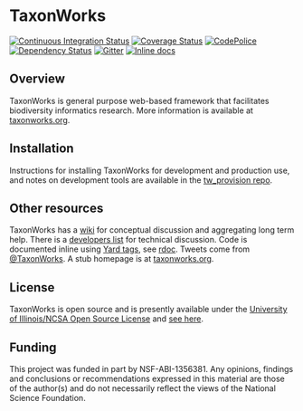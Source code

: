 TaxonWorks
==========

[![Continuous Integration Status][1]][2]
[![Coverage Status][3]][4]
[![CodePolice][5]][6]
[![Dependency Status][7]][8]
[![Gitter](https://badges.gitter.im/SpeciesFileGroup/taxonworks.svg)](https://gitter.im/SpeciesFileGroup/taxonworks?utm_source=badge&utm_medium=badge&utm_campaign=pr-badge)
[![Inline docs](http://inch-ci.org/github/SpeciesFileGroup/taxonworks.svg?branch=master&style=shields)](http://inch-ci.org/github/SpeciesFileGroup/taxonworks)

Overview
--------

TaxonWorks is general purpose web-based framework that facilitates biodiversity informatics research. More information is available at [taxonworks.org][13]. 
 
Installation
------------

Instructions for installing TaxonWorks for development and production use, and notes on development tools are available in the [tw_provision repo][17]. 

Other resources
---------------

TaxonWorks has a [wiki][11] for conceptual discussion and aggregating long term help. There is a [developers list][14] for technical discussion. Code is documented inline using [Yard tags][12], see [rdoc][10].  Tweets come from [@TaxonWorks][15].  A stub homepage is at [taxonworks.org][13].

License
-------

TaxonWorks is open source and is presently available under the [University of Illinois/NCSA Open Source License][16] and [see here][18].

Funding
-------

This project was funded in part by NSF-ABI-1356381.  Any opinions, findings and conclusions or recommendations expressed in this material are those of the author(s) and do not necessarily reflect the views of the National Science Foundation. 
 
[1]: https://secure.travis-ci.org/SpeciesFileGroup/taxonworks.png?branch=development
[2]: http://travis-ci.org/SpeciesFileGroup/taxonworks?branch=development
[3]: https://coveralls.io/repos/SpeciesFileGroup/taxonworks/badge.png?branch=development
[4]: https://coveralls.io/r/SpeciesFileGroup/taxonworks?branch=development
[5]: https://codeclimate.com/github/SpeciesFileGroup/taxonworks.png?branch=development
[6]: https://codeclimate.com/github/SpeciesFileGroup/taxonworks?branch=development
[7]: https://gemnasium.com/SpeciesFileGroup/taxonworks.png?branch=development
[8]: https://gemnasium.com/SpeciesFileGroup/taxonworks?branch=development
[10]: http://rubydoc.info/github/SpeciesFileGroup/taxonworks/frames
[11]: http://wiki.taxonworks.org/
[12]: http://rdoc.info/gems/yard/file/docs/Tags.md
[13]: http://taxonworks.org
[14]: https://groups.google.com/forum/?hl=en#!forum/taxonworks-developers
[15]: https://twitter.com/taxonworks
[16]: https://opensource.org/licenses/NCSA
[17]: https://github.com/SpeciesFileGroup/tw_provision
[18]: https://en.wikipedia.org/wiki/University_of_Illinois/NCSA_Open_Source_License


